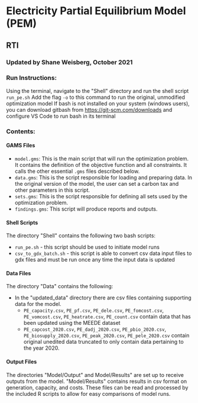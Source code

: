 # Electricity Partial Equilibrium Model (PEM)

## RTI

### Updated by Shane Weisberg, October 2021

### Run Instructions:
Using the terminal, navigate to the "Shell" directory and run the shell script `run_pe.sh`
Add the flag `-o` to this command to run the original, unmodified optimization model
If bash is not installed on your system (windows users), you can download gitbash from https://git-scm.com/downloads and configure VS Code to run bash in its terminal

### Contents:

#### GAMS Files

* `model.gms`: This is the main script that will run the optimization problem. It contains the definition of the objective function and all constraints. It calls the other essential `.gms` files described below.
* `data.gms`: This is the script responsible for loading and preparing data. In the original version of the model, the user can set a carbon tax and other parameters in this script.
* `sets.gms`: This is the script responsible for defining all sets used by the optimization problem. 
* `findings.gms`: This script will produce reports and outputs.


#### Shell Scripts
The directory "Shell" contains the following two bash scripts:
* `run_pe.sh` - this script should be used to initiate model runs
* `csv_to_gdx_batch.sh` - this script is able to convert csv data input files to gdx files and must be run once any time the input data is updated

#### Data Files
The directory "Data" contains the following:
* In the "updated_data" directory there are csv files containing supporting data for the model. 
    * `PE_capacity.csv`, `PE_pf.csv`, `PE_dele.csv`, `PE_fomcost.csv`, `PE_vomcost.csv`, `PE_heatrate.csv`, `PE_count.csv` contain data that has been updated using the MEEDE dataset
    * `PE_capcost_2020.csv`, `PE_dadj_2020.csv`, `PE_pbio_2020.csv`, `PE_biosupply_2020.csv`, `PE_peak_2020.csv`, `PE_pele_2020.csv` contain original unedited data truncated to only contain data pertaining to the year 2020.

#### Output Files
The directories "Model/Output" and Model/Results" are set up to receive outputs from the model. "Model/Results" contains results in csv format on generation, capacity, and costs. These files can be read and processed by the included R scripts to allow for easy comparisons of model runs.
